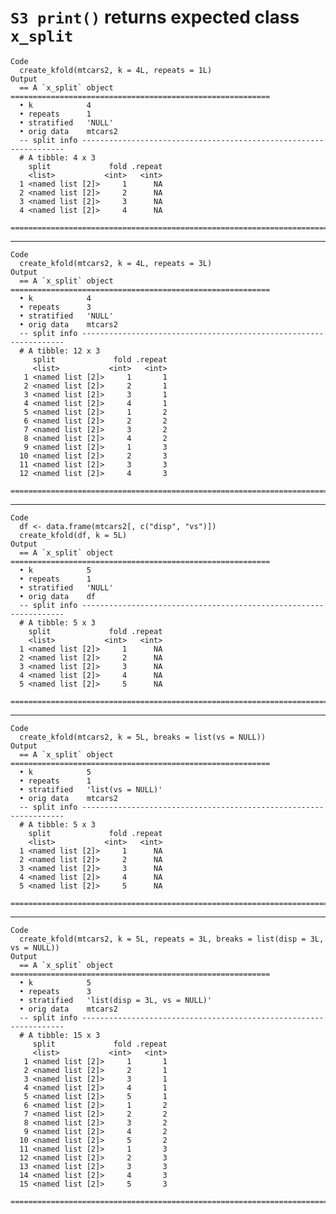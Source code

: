 # `S3 print()` returns expected class `x_split`

    Code
      create_kfold(mtcars2, k = 4L, repeats = 1L)
    Output
      == A `x_split` object ==========================================================
      • k            4
      • repeats      1
      • stratified   'NULL'
      • orig data    mtcars2
      -- split info ------------------------------------------------------------------
      # A tibble: 4 x 3
        split             fold .repeat
        <list>           <int>   <int>
      1 <named list [2]>     1      NA
      2 <named list [2]>     2      NA
      3 <named list [2]>     3      NA
      4 <named list [2]>     4      NA
      ================================================================================

---

    Code
      create_kfold(mtcars2, k = 4L, repeats = 3L)
    Output
      == A `x_split` object ==========================================================
      • k            4
      • repeats      3
      • stratified   'NULL'
      • orig data    mtcars2
      -- split info ------------------------------------------------------------------
      # A tibble: 12 x 3
         split             fold .repeat
         <list>           <int>   <int>
       1 <named list [2]>     1       1
       2 <named list [2]>     2       1
       3 <named list [2]>     3       1
       4 <named list [2]>     4       1
       5 <named list [2]>     1       2
       6 <named list [2]>     2       2
       7 <named list [2]>     3       2
       8 <named list [2]>     4       2
       9 <named list [2]>     1       3
      10 <named list [2]>     2       3
      11 <named list [2]>     3       3
      12 <named list [2]>     4       3
      ================================================================================

---

    Code
      df <- data.frame(mtcars2[, c("disp", "vs")])
      create_kfold(df, k = 5L)
    Output
      == A `x_split` object ==========================================================
      • k            5
      • repeats      1
      • stratified   'NULL'
      • orig data    df
      -- split info ------------------------------------------------------------------
      # A tibble: 5 x 3
        split             fold .repeat
        <list>           <int>   <int>
      1 <named list [2]>     1      NA
      2 <named list [2]>     2      NA
      3 <named list [2]>     3      NA
      4 <named list [2]>     4      NA
      5 <named list [2]>     5      NA
      ================================================================================

---

    Code
      create_kfold(mtcars2, k = 5L, breaks = list(vs = NULL))
    Output
      == A `x_split` object ==========================================================
      • k            5
      • repeats      1
      • stratified   'list(vs = NULL)'
      • orig data    mtcars2
      -- split info ------------------------------------------------------------------
      # A tibble: 5 x 3
        split             fold .repeat
        <list>           <int>   <int>
      1 <named list [2]>     1      NA
      2 <named list [2]>     2      NA
      3 <named list [2]>     3      NA
      4 <named list [2]>     4      NA
      5 <named list [2]>     5      NA
      ================================================================================

---

    Code
      create_kfold(mtcars2, k = 5L, repeats = 3L, breaks = list(disp = 3L, vs = NULL))
    Output
      == A `x_split` object ==========================================================
      • k            5
      • repeats      3
      • stratified   'list(disp = 3L, vs = NULL)'
      • orig data    mtcars2
      -- split info ------------------------------------------------------------------
      # A tibble: 15 x 3
         split             fold .repeat
         <list>           <int>   <int>
       1 <named list [2]>     1       1
       2 <named list [2]>     2       1
       3 <named list [2]>     3       1
       4 <named list [2]>     4       1
       5 <named list [2]>     5       1
       6 <named list [2]>     1       2
       7 <named list [2]>     2       2
       8 <named list [2]>     3       2
       9 <named list [2]>     4       2
      10 <named list [2]>     5       2
      11 <named list [2]>     1       3
      12 <named list [2]>     2       3
      13 <named list [2]>     3       3
      14 <named list [2]>     4       3
      15 <named list [2]>     5       3
      ================================================================================


